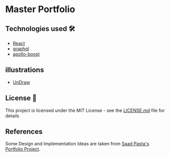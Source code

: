 # Master Portfolio

## Technologies used 🛠️

- [React](https://reactjs.org/)
- [graphql](https://graphql.org/)
- [apollo-boost](https://www.apollographql.com/docs/react/get-started/)

## illustrations
- [UnDraw](https://undraw.co/illustrations)

## License 📄

This project is licensed under the MIT License - see the [LICENSE.md](./LICENSE) file for details

## References

Some Design and Implementation Ideas are taken from [Saad Pasta's Portfolio Project](https://github.com/saadpasta/developerFolio).